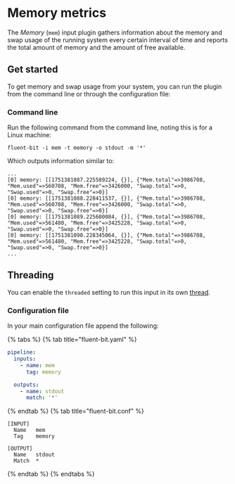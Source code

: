# Memory metrics

The  _Memory_ (`mem`) input plugin gathers information about the memory and swap usage of the running system every certain interval of time and reports the total amount of memory and the amount of free available.

## Get started

To get memory and swap usage from your system, you can run the plugin from the command line or through the configuration file:

### Command line

Run the following command from the command line, noting this is for a Linux machine:

```shell
fluent-bit -i mem -t memory -o stdout -m '*'
```

Which outputs information similar to:

```text
...
[0] memory: [[1751381087.225589224, {}], {"Mem.total"=>3986708, "Mem.used"=>560708, "Mem.free"=>3426000, "Swap.total"=>0, "Swap.used"=>0, "Swap.free"=>0}]
[0] memory: [[1751381088.228411537, {}], {"Mem.total"=>3986708, "Mem.used"=>560708, "Mem.free"=>3426000, "Swap.total"=>0, "Swap.used"=>0, "Swap.free"=>0}]
[0] memory: [[1751381089.225600084, {}], {"Mem.total"=>3986708, "Mem.used"=>561480, "Mem.free"=>3425228, "Swap.total"=>0, "Swap.used"=>0, "Swap.free"=>0}]
[0] memory: [[1751381090.228345064, {}], {"Mem.total"=>3986708, "Mem.used"=>561480, "Mem.free"=>3425228, "Swap.total"=>0, "Swap.used"=>0, "Swap.free"=>0}]
...
```

## Threading

You can enable the `threaded` setting to run this input in its own
[thread](../../administration/multithreading.md#inputs).

### Configuration file

In your main configuration file append the following:

{% tabs %}
{% tab title="fluent-bit.yaml" %}

```yaml
pipeline:
  inputs:
    - name: mem
      tag: memory

  outputs:
    - name: stdout
      match: '*'
```

{% endtab %}
{% tab title="fluent-bit.conf" %}

```text
[INPUT]
  Name   mem
  Tag    memory

[OUTPUT]
  Name   stdout
  Match  *
```

{% endtab %}
{% endtabs %}